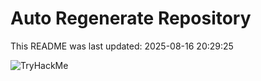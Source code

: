# Auto Regenerate Repository

This README was last updated: 2025-08-16 20:29:25

 ![TryHackMe](https://tryhackme.com/badge/533634)